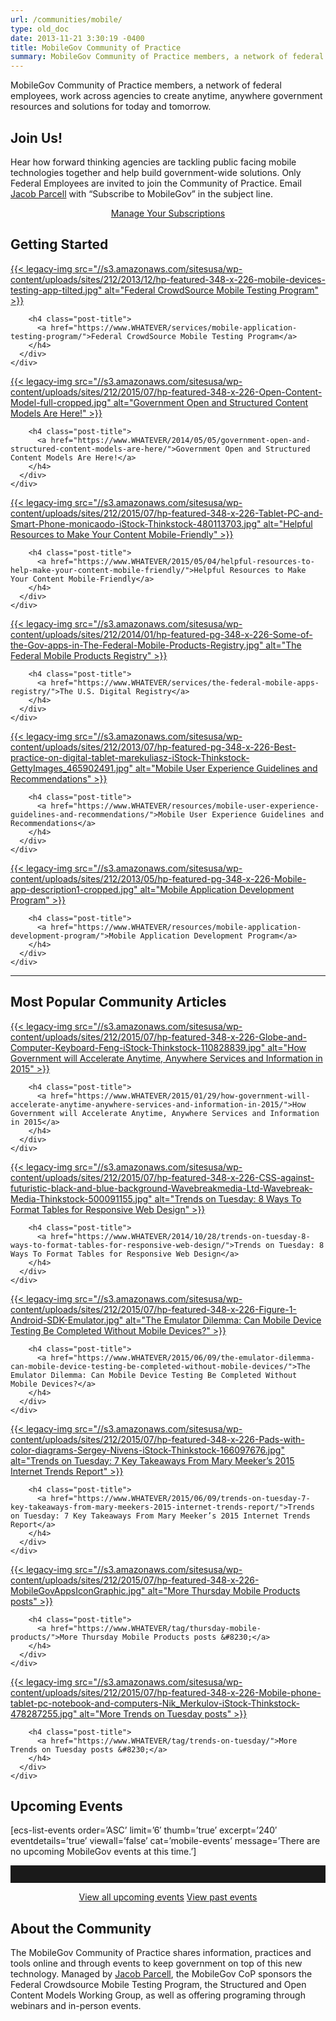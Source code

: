```yaml
---
url: /communities/mobile/
type: old_doc
date: 2013-11-21 3:30:19 -0400
title: MobileGov Community of Practice
summary: MobileGov Community of Practice members, a network of federal employees, work across agencies to create anytime, anywhere government resources and solutions for today and tomorrow. Join Us! Hear how forward thinking agencies are tackling public facing mobile technologies together and help build government-wide solutions. Only Federal Employees are invited to join the Community of Practice.
---
```


MobileGov Community of Practice members, a network of federal employees, work across agencies to create anytime, anywhere government resources and solutions for today and tomorrow.

## **Join Us!**

Hear how forward thinking agencies are tackling public facing mobile technologies together and help build government-wide solutions. Only Federal Employees are invited to join the Community of Practice. Email [Jacob Parcell](mailto:mobilegov-request@listserv.gsa.gov) with “Subscribe to MobileGov” in the subject line.

<div style="text-align: center">
  <a class="button" href="https://www.WHATEVER/communities/manage-your-listserv-subscription/">Manage Your Subscriptions</a>
</div>

## **Getting Started**

<div class="one-third first">
  <div id="featured-page-20" class="widget widget-2 featuredpage">
    <div class="widget-wrap">
      <div class="post clearfix">
        <div class="featpage-image">
          <a title="Permanent Link to Customer Service Cross-Agency Priority (CAP) Goal" href="https://www.WHATEVER/services/mobile-application-testing-program/" rel="bookmark">{{< legacy-img src="//s3.amazonaws.com/sitesusa/wp-content/uploads/sites/212/2013/12/hp-featured-348-x-226-mobile-devices-testing-app-tilted.jpg" alt="Federal CrowdSource Mobile Testing Program" >}}</a>
        </div>
        
        <h4 class="post-title">
          <a href="https://www.WHATEVER/services/mobile-application-testing-program/">Federal CrowdSource Mobile Testing Program</a>
        </h4>
      </div>
    </div>
  </div>
</div>

<div class="one-third">
  <div id="featured-page-20" class="widget widget-2 featuredpage">
    <div class="widget-wrap">
      <div class="post clearfix">
        <div class="featpage-image">
          <a title="Permanent Link to 5 Crucial Steps for Conducting an Effective Customer Interview" href="https://www.WHATEVER/2014/05/05/government-open-and-structured-content-models-are-here/" rel="bookmark">{{< legacy-img src="//s3.amazonaws.com/sitesusa/wp-content/uploads/sites/212/2015/07/hp-featured-348-x-226-Open-Content-Model-full-cropped.jpg" alt="Government Open and Structured Content Models Are Here!" >}}</a>
        </div>
        
        <h4 class="post-title">
          <a href="https://www.WHATEVER/2014/05/05/government-open-and-structured-content-models-are-here/">Government Open and Structured Content Models Are Here!</a>
        </h4>
      </div>
    </div>
  </div>
</div>

<div class="one-third">
  <div id="featured-page-20" class="widget widget-2 featuredpage">
    <div class="widget-wrap">
      <div class="post clearfix">
        <div class="featpage-image">
          <a title="Permanent Link to Helpful Resources to Make Your Content Mobile-Friendly" href="https://www.WHATEVER/2015/05/04/helpful-resources-to-help-make-your-content-mobile-friendly/" rel="bookmark">{{< legacy-img src="//s3.amazonaws.com/sitesusa/wp-content/uploads/sites/212/2015/07/hp-featured-348-x-226-Tablet-PC-and-Smart-Phone-monicaodo-iStock-Thinkstock-480113703.jpg" alt="Helpful Resources to Make Your Content Mobile-Friendly" >}}</a>
        </div>
        
        <h4 class="post-title">
          <a href="https://www.WHATEVER/2015/05/04/helpful-resources-to-help-make-your-content-mobile-friendly/">Helpful Resources to Make Your Content Mobile-Friendly</a>
        </h4>
      </div>
    </div>
  </div>
</div>

<div class="one-third first">
  <div id="featured-page-18" class="widget widget-4 featuredpage">
    <div class="widget-wrap">
      <div class="post clearfix">
        <div class="featpage-image">
          <a title="Permanent Link to The Federal Mobile Products Registry" href="https://www.WHATEVER/services/the-federal-mobile-apps-registry/" rel="bookmark">{{< legacy-img src="//s3.amazonaws.com/sitesusa/wp-content/uploads/sites/212/2014/01/hp-featured-pg-348-x-226-Some-of-the-Gov-apps-in-The-Federal-Mobile-Products-Registry.jpg" alt="The Federal Mobile Products Registry" >}}</a>
        </div>
        
        <h4 class="post-title">
          <a href="https://www.WHATEVER/services/the-federal-mobile-apps-registry/">The U.S. Digital Registry</a>
        </h4>
      </div>
    </div>
  </div>
</div>

<div class="one-third">
  <div id="featured-page-20" class="widget widget-2 featuredpage">
    <div class="widget-wrap">
      <div class="post clearfix">
        <div class="featpage-image">
          <a title="Permanent Link to Mobile User Experience Guidelines and Recommendations" href="https://www.WHATEVER/resources/mobile-user-experience-guidelines-and-recommendations/" rel="bookmark">{{< legacy-img src="//s3.amazonaws.com/sitesusa/wp-content/uploads/sites/212/2013/07/hp-featured-pg-348-x-226-Best-practice-on-digital-tablet-marekuliasz-iStock-Thinkstock-GettyImages_465902491.jpg" alt="Mobile User Experience Guidelines and Recommendations" >}}</a>
        </div>
        
        <h4 class="post-title">
          <a href="https://www.WHATEVER/resources/mobile-user-experience-guidelines-and-recommendations/">Mobile User Experience Guidelines and Recommendations</a>
        </h4>
      </div>
    </div>
  </div>
</div>

<div class="one-third">
  <div id="featured-page-20" class="widget widget-2 featuredpage">
    <div class="widget-wrap">
      <div class="post clearfix">
        <div class="featpage-image">
          <a title="Permanent Link to Mobile Application Development Program" href="https://www.WHATEVER/resources/mobile-application-development-program/" rel="bookmark">{{< legacy-img src="//s3.amazonaws.com/sitesusa/wp-content/uploads/sites/212/2013/05/hp-featured-pg-348-x-226-Mobile-app-description1-cropped.jpg" alt="Mobile Application Development Program" >}}</a>
        </div>
        
        <h4 class="post-title">
          <a href="https://www.WHATEVER/resources/mobile-application-development-program/">Mobile Application Development Program</a>
        </h4>
      </div>
    </div>
  </div>
</div>

<hr style="color: white;border-style: none" />

## **Most Popular Community Articles**

<div class="one-third first">
  <div id="featured-page-20" class="widget widget-2 featuredpage">
    <div class="widget-wrap">
      <div class="post clearfix">
        <div class="featpage-image">
          <a title="Permanent Link to How Government will Accelerate Anytime, Anywhere Services and Information in 2015" href="https://www.WHATEVER/2015/01/29/how-government-will-accelerate-anytime-anywhere-services-and-information-in-2015/" rel="bookmark">{{< legacy-img src="//s3.amazonaws.com/sitesusa/wp-content/uploads/sites/212/2015/07/hp-featured-348-x-226-Globe-and-Computer-Keyboard-Feng-iStock-Thinkstock-110828839.jpg" alt="How Government will Accelerate Anytime, Anywhere Services and Information in 2015" >}}</a>
        </div>
        
        <h4 class="post-title">
          <a href="https://www.WHATEVER/2015/01/29/how-government-will-accelerate-anytime-anywhere-services-and-information-in-2015/">How Government will Accelerate Anytime, Anywhere Services and Information in 2015</a>
        </h4>
      </div>
    </div>
  </div>
</div>

<div class="one-third">
  <div id="featured-page-20" class="widget widget-2 featuredpage">
    <div class="widget-wrap">
      <div class="post clearfix">
        <div class="featpage-image">
          <a title="Permanent Link to Trends on Tuesday: 8 Ways To Format Tables for Responsive Web Design" href="https://www.WHATEVER/2014/10/28/trends-on-tuesday-8-ways-to-format-tables-for-responsive-web-design/" rel="bookmark">{{< legacy-img src="//s3.amazonaws.com/sitesusa/wp-content/uploads/sites/212/2015/07/hp-featured-348-x-226-CSS-against-futuristic-black-and-blue-background-Wavebreakmedia-Ltd-Wavebreak-Media-Thinkstock-500091155.jpg" alt="Trends on Tuesday: 8 Ways To Format Tables for Responsive Web Design" >}}</a>
        </div>
        
        <h4 class="post-title">
          <a href="https://www.WHATEVER/2014/10/28/trends-on-tuesday-8-ways-to-format-tables-for-responsive-web-design/">Trends on Tuesday: 8 Ways To Format Tables for Responsive Web Design</a>
        </h4>
      </div>
    </div>
  </div>
</div>

<div class="one-third">
  <div id="featured-page-18" class="widget widget-4 featuredpage">
    <div class="widget-wrap">
      <div class="post clearfix">
        <div class="featpage-image">
          <a title="Permanent Link to The Emulator Dilemma: Can Mobile Device Testing Be Completed Without Mobile Devices?" href="https://www.WHATEVER/2015/06/09/the-emulator-dilemma-can-mobile-device-testing-be-completed-without-mobile-devices/" rel="bookmark">{{< legacy-img src="//s3.amazonaws.com/sitesusa/wp-content/uploads/sites/212/2015/07/hp-featured-348-x-226-Figure-1-Android-SDK-Emulator.jpg" alt="The Emulator Dilemma: Can Mobile Device Testing Be Completed Without Mobile Devices?" >}}</a>
        </div>
        
        <h4 class="post-title">
          <a href="https://www.WHATEVER/2015/06/09/the-emulator-dilemma-can-mobile-device-testing-be-completed-without-mobile-devices/">The Emulator Dilemma: Can Mobile Device Testing Be Completed Without Mobile Devices?</a>
        </h4>
      </div>
    </div>
  </div>
</div>

<div class="one-third first">
  <div id="featured-page-20" class="widget widget-2 featuredpage">
    <div class="widget-wrap">
      <div class="post clearfix">
        <div class="featpage-image">
          <a title="Permanent Link to Trends on Tuesday: 7 Key Takeaways From Mary Meeker’s 2015 Internet Trends Report" href="https://www.WHATEVER/2015/06/09/trends-on-tuesday-7-key-takeaways-from-mary-meekers-2015-internet-trends-report/" rel="bookmark">{{< legacy-img src="//s3.amazonaws.com/sitesusa/wp-content/uploads/sites/212/2015/07/hp-featured-348-x-226-Pads-with-color-diagrams-Sergey-Nivens-iStock-Thinkstock-166097676.jpg" alt="Trends on Tuesday: 7 Key Takeaways From Mary Meeker’s 2015 Internet Trends Report" >}}</a>
        </div>
        
        <h4 class="post-title">
          <a href="https://www.WHATEVER/2015/06/09/trends-on-tuesday-7-key-takeaways-from-mary-meekers-2015-internet-trends-report/">Trends on Tuesday: 7 Key Takeaways From Mary Meeker’s 2015 Internet Trends Report</a>
        </h4>
      </div>
    </div>
  </div>
</div>

<div class="one-third">
  <div id="featured-page-20" class="widget widget-2 featuredpage">
    <div class="widget-wrap">
      <div class="post clearfix">
        <div class="featpage-image">
          <a title="Permanent Link to More Thursday Mobile Products posts" href="https://www.WHATEVER/tag/thursday-mobile-products/" rel="bookmark">{{< legacy-img src="//s3.amazonaws.com/sitesusa/wp-content/uploads/sites/212/2015/07/hp-featured-348-x-226-MobileGovAppsIconGraphic.jpg" alt="More Thursday Mobile Products posts" >}}</a>
        </div>
        
        <h4 class="post-title">
          <a href="https://www.WHATEVER/tag/thursday-mobile-products/">More Thursday Mobile Products posts &#8230;</a>
        </h4>
      </div>
    </div>
  </div>
</div>

<div class="one-third">
  <div id="featured-page-20" class="widget widget-2 featuredpage">
    <div class="widget-wrap">
      <div class="post clearfix">
        <div class="featpage-image">
          <a title="Permanent Link to More Trends on Tuesday posts" href="https://www.WHATEVER/tag/trends-on-tuesday/" rel="bookmark">{{< legacy-img src="//s3.amazonaws.com/sitesusa/wp-content/uploads/sites/212/2015/07/hp-featured-348-x-226-Mobile-phone-tablet-pc-notebook-and-computers-Nik_Merkulov-iStock-Thinkstock-478287255.jpg" alt="More Trends on Tuesday posts" >}}</a>
        </div>
        
        <h4 class="post-title">
          <a href="https://www.WHATEVER/tag/trends-on-tuesday/">More Trends on Tuesday posts &#8230;</a>
        </h4>
      </div>
    </div>
  </div>
</div>

## **Upcoming Events**

[ecs-list-events order=&#8217;ASC&#8217; limit=&#8217;6&#8242; thumb=&#8217;true&#8217; excerpt=&#8217;240&#8242; eventdetails=&#8217;true&#8217; viewall=&#8217;false&#8217; cat=&#8217;mobile-events&#8217; message=&#8217;There are no upcoming MobileGov events at this time.&#8217;]

 

<hr style="border: none;height: 2em" />

<p style="text-align: center">
  <a class="button" href="https://www.WHATEVER/events/">View all upcoming events</a> <a class="button" href="https://www.WHATEVER/video-library/">View past events</a>
</p>

## **About the Community**

The MobileGov Community of Practice shares information, practices and tools online and through events to keep government on top of this new technology. Managed by [Jacob Parcell](mailto:jacob.parcell@gsa.gov?subject=MobileGov%20CoP%20Comment%20or%20Question "Email Jacob Parcell with a Mobile Gov Community of Practice Comment or Question"), the MobileGov CoP sponsors the Federal Crowdsource Mobile Testing Program, the Structured and Open Content Models Working Group, as well as offering programing through webinars and in-person events.